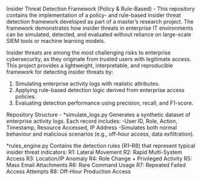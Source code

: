 Insider Threat Detection Framework (Policy & Rule-Based) -
This repository contains the implementation of a policy- and rule-based insider threat detection framework developed as part of a master’s research project. The framework demonstrates how insider threats in enterprise IT environments can be simulated, detected, and evaluated without reliance on large-scale SIEM tools or machine learning models.

Insider threats are among the most challenging risks to enterprise cybersecurity, as they originate from trusted users with legitimate access.
This project provides a lightweight, interpretable, and reproducible framework for detecting insider threats by:
1. Simulating enterprise activity logs with realistic attributes.
2. Applying rule-based detection logic derived from enterprise access policies.
3. Evaluating detection performance using precision, recall, and F1-score.

Repository Structure -
*simulate_logs.py
Generates a synthetic dataset of enterprise activity logs. Each record includes:
-User ID, Role, Action, Timestamp, Resource Accessed, IP Address
-Simulates both normal behaviour and malicious scenarios (e.g., off-hour access, data exfiltration).

*rules_engine.py
Contains the detection rules (R1–R8) that represent typical insider threat indicators:
R1: Lateral Movement
R2: Rapid Multi-System Access
R3: Location/IP Anomaly
R4: Role Change + Privileged Activity
R5: Mass Email Attachments
R6: Rare Command Usage
R7: Repeated Failed Access Attempts
R8: Off-Hour Production Access
